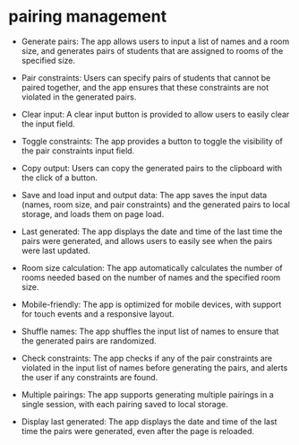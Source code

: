 # pairing management 

- Generate pairs: The app allows users to input a list of names and a room size, and generates pairs of students that are assigned to rooms of the specified size.

- Pair constraints: Users can specify pairs of students that cannot be paired together, and the app ensures that these constraints are not violated in the generated pairs.

- Clear input: A clear input button is provided to allow users to easily clear the input field.

- Toggle constraints: The app provides a button to toggle the visibility of the pair constraints input field.

- Copy output: Users can copy the generated pairs to the clipboard with the click of a button.

- Save and load input and output data: The app saves the input data (names, room size, and pair constraints) and the generated pairs to local storage, and loads them on page load.

- Last generated: The app displays the date and time of the last time the pairs were generated, and allows users to easily see when the pairs were last updated.

- Room size calculation: The app automatically calculates the number of rooms needed based on the number of names and the specified room size.

- Mobile-friendly: The app is optimized for mobile devices, with support for touch events and a responsive layout.

- Shuffle names: The app shuffles the input list of names to ensure that the generated pairs are randomized.

- Check constraints: The app checks if any of the pair constraints are violated in the input list of names before generating the pairs, and alerts the user if any constraints are found.

- Multiple pairings: The app supports generating multiple pairings in a single session, with each pairing saved to local storage.

- Display last generated: The app displays the date and time of the last time the pairs were generated, even after the page is reloaded.